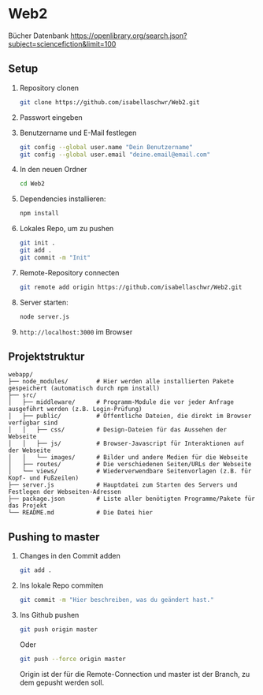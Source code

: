 # Web2

Bücher Datenbank
https://openlibrary.org/search.json?subject=sciencefiction&limit=100

## Setup

1. Repository clonen

    ```bash
    git clone https://github.com/isabellaschwr/Web2.git
    ```

1. Passwort eingeben

1. Benutzername und E-Mail festlegen

    ```bash
    git config --global user.name "Dein Benutzername"
    git config --global user.email "deine.email@email.com"
    ```

1. In den neuen Ordner

    ```bash
    cd Web2
    ```

1. Dependencies installieren:

    ```bash
    npm install
    ```

1. Lokales Repo, um zu pushen

    ```bash
    git init .
    git add .
    git commit -m "Init"
    ```

1. Remote-Repository connecten

    ```bash
    git remote add origin https://github.com/isabellaschwr/Web2.git
    ```

1. Server starten:

    ```bash
    node server.js
    ```

1. `http://localhost:3000` im Browser

## Projektstruktur

```text
webapp/
├── node_modules/        # Hier werden alle installierten Pakete gespeichert (automatisch durch npm install)
├── src/
│   ├── middleware/      # Programm-Module die vor jeder Anfrage ausgeführt werden (z.B. Login-Prüfung)
│   ├── public/          # Öffentliche Dateien, die direkt im Browser verfügbar sind
│   │   ├── css/         # Design-Dateien für das Aussehen der Webseite
│   │   ├── js/          # Browser-Javascript für Interaktionen auf der Webseite
│   │   └── images/      # Bilder und andere Medien für die Webseite
│   ├── routes/          # Die verschiedenen Seiten/URLs der Webseite
│   └── views/           # Wiederverwendbare Seitenvorlagen (z.B. für Kopf- und Fußzeilen)
├── server.js            # Hauptdatei zum Starten des Servers und Festlegen der Webseiten-Adressen
├── package.json         # Liste aller benötigten Programme/Pakete für das Projekt
└── README.md            # Die Datei hier
```

## Pushing to master

1. Changes in den Commit adden

    ```bash
    git add .
    ```

1. Ins lokale Repo commiten

    ```bash
    git commit -m "Hier beschreiben, was du geändert hast."
    ```

1. Ins Github pushen

    ```bash
    git push origin master
    ```

    Oder

    ```bash
    git push --force origin master
    ```

    Origin ist der für die Remote-Connection und master ist der Branch, zu dem gepusht werden soll.
